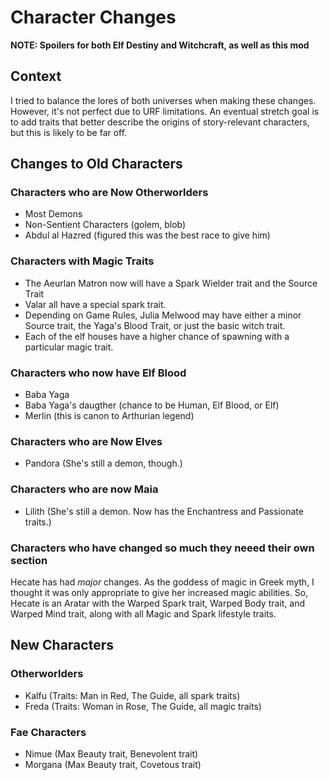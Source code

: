 # Character Changes

**NOTE: Spoilers for both Elf Destiny and Witchcraft, as well as this mod**

## Context
I tried to balance the lores of both universes when making these changes. However, it's not perfect due to URF limitations. An eventual stretch goal is to add traits that better describe the origins of story-relevant characters, but this is likely to be far off.

## Changes to Old Characters

### Characters who are Now Otherworlders
- Most Demons
- Non-Sentient Characters (golem, blob)
- Abdul al Hazred (figured this was the best race to give him)

### Characters with Magic Traits
- The Aeurlan Matron now will have a Spark Wielder trait and the Source Trait
- Valar all have a special spark trait.
- Depending on Game Rules, Julia Melwood may have either a minor Source trait, the Yaga's Blood Trait, or just the basic witch trait.
- Each of the elf houses have a higher chance of spawning with a particular magic trait.

### Characters who now have Elf Blood
- Baba Yaga
- Baba Yaga's daugther (chance to be Human, Elf Blood, or Elf)
- Merlin (this is canon to Arthurian legend)

### Characters who are Now Elves
- Pandora (She's still a demon, though.)

### Characters who are now Maia
- Lilith (She's still a demon. Now has the Enchantress and Passionate traits.)

### Characters who have changed so much they neeed their own section
Hecate has had *major* changes. As the goddess of magic in Greek myth, I thought it was only appropriate to give her increased magic abilities. So, Hecate is an Aratar with the Warped Spark trait, Warped Body trait, and Warped Mind trait, along with all Magic and Spark lifestyle traits.

## New Characters

### Otherworlders
- Kalfu (Traits: Man in Red, The Guide, all spark traits)
- Freda (Traits: Woman in Rose, The Guide, all magic traits)

### Fae Characters
- Nimue (Max Beauty trait, Benevolent trait)
- Morgana (Max Beauty trait, Covetous trait)

